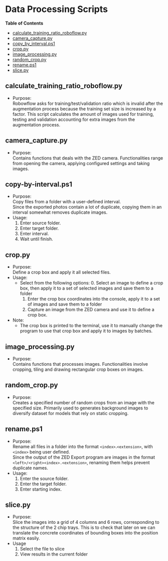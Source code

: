 <!-- TOC ignore:true -->
# Data Processing Scripts
**Table of Contents**
<!-- TOC -->

* [calculate_training_ratio_roboflow.py](#calculate_training_ratio_roboflowpy)
* [camera_capture.py](#camera_capturepy)
* [copy_by_interval.ps1](#copy-by-intervalps1)
* [crop.py](#croppy)
* [image_processing.py](#image_processingpy)
* [random_crop.py](#random_croppy)
* [rename.ps1](#renameps1)
* [slice.py](#slicepy)

<!-- /TOC -->

## calculate_training_ratio_roboflow.py
* Purpose:\
Robowflow asks for training/test/validation ratio which is invalid after the augmentation process because the training set size is increased by a factor.
This script calculates the amount of images used for training, testing and validation accounting for extra images from the augmentation process.

## camera_capture.py
* Purpose:\
Contains functions that deals with the ZED camera.
Functionalities range from opening the camera, applying configured settings and taking images.

## copy-by-interval.ps1
* Purpose:\
Copy files from a folder with a user-defined interval.\
Since the exported photos contain a lot of duplicate, copying them in an interval somewhat removes duplicate images.
* Usage:
	1. Enter source folder.
	2. Enter target folder.
	3. Enter interval.
	4. Wait until finish.

## crop.py
* Purpose:\
Define a crop box and apply it all selected files.
* Usage:
	* Select from the following options:
		0. Select an image to define a crop box, then apply it to a set of selected images and save them to a folder
		1. Enter the crop box coordinates into the console, apply it to a set of images and save them to a folder
		2. Capture an image from the ZED camera and use it to define a crop box.
* Note:
	* The crop box is printed to the terminal, use it to manually change the program to use that crop box and apply it to images by batches.

## image_processing.py
* Purpose:\
Contains functions that processes images.
Functionalities involve cropping, tiling and drawing rectangular crop boxes on images.

## random_crop.py
* Purpose:\
Creates a specified number of random crops from an image with the specified size.
Primarily used to generates background images to diversify dataset for models that rely on static cropping.

## rename.ps1
* Purpose:\
Rename all files in a folder into the format `<index>`.`<extension>`, with `<index>` being user defined.\
Since the output of the ZED Export program are images in the format `<left>/<right><index>.<extension>`, renaming them helps prevent duplicate names.
* Usage:
	1. Enter the source folder.
	2. Enter the target folder.
	3. Enter starting index.

## slice.py
* Purpose:\
Slice the images into a grid of 4 columns and 6 rows, corresponding to the structure of the 2 chip trays. This is to check that later on we can translate the concrete coordinates of bounding boxes into the position matrix easily.
* Usage
	1. Select the file to slice
	2. View results in the current folder
